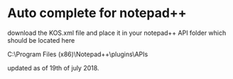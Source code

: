 # Auto complete for notepad++
download the KOS.xml file and place it in your notepad++ API folder which should be located here

C:\Program Files (x86)\Notepad++\plugins\APIs

updated as of 19th of july 2018.